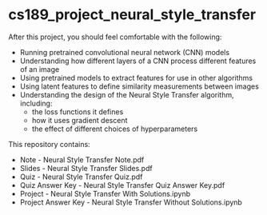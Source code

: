 # cs189_project_neural_style_transfer
After this project, you should feel comfortable with the following:

- Running pretrained convolutional neural network (CNN) models
- Understanding how different layers of a CNN process different features of an image
- Using pretrained models to extract features for use in other algorithms
- Using latent features to define similarity measurements between images
- Understanding the design of the Neural Style Transfer algorithm, including:
  - the loss functions it defines
  - how it uses gradient descent
  - the effect of different choices of hyperparameters

This repository contains:

- Note - Neural Style Transfer Note.pdf
- Slides - Neural Style Transfer Slides.pdf
- Quiz - Neural Style Transfer Quiz.pdf
- Quiz Answer Key - Neural Style Transfer Quiz Answer Key.pdf
- Project - Neural Style Transfer With Solutions.ipynb
- Project Answer Key - Neural Style Transfer Without Solutions.ipynb
